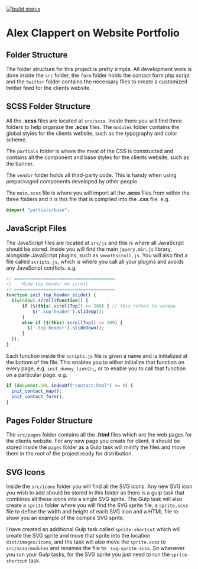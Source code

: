[![build status](https://gitlab.com/alex-clapperton/alex-clapperton.gitlab.io/badges/master/build.svg)](https://gitlab.com/alex-clapperton/alex-clapperton.gitlab.io/commits/master)

# Alex Clappert on Website Portfolio

## Folder Structure

The folder structure for this project is pretty simple. All development work is done inside the `src` folder, the `form` folder holds the contact form php script and the `twitter` folder contains the necessary files to create a customized twitter feed for the clients website.

## SCSS Folder Structure

All the **.scss** files are located at `src/scss`. Inside there you will find three folders to help organize the **.scss** files. The `modules` folder contains the global styles for the clients website, such as the typography and color scheme.

The `partials` folder is where the meat of the CSS is constructed and contains all the component and base styles for the clients website, such as the banner.

The `vendor` folder holds all third-party code. This is handy when using prepackaged components developed by other people.

The `main.scss` file is where you will import all the **.scss** files from within the three folders and it is this file that is compiled into the **.css** file.
e.g.
```scss
@import "partials/base";
```

## JavaScript Files

The JavaScript files are located at `src/js` and this is where all JavaScript should be stored. Inside you will find the main `jquery.min.js` library, alongside JavaScript plugins, such as `smoothscroll.js`. You will also find a file called `scripts.js`, which is where you call all your plugins and avoids any JavaScript conflicts.
e.g.
```javascript
// ======================================
//    Hide top header on scroll
// ======================================
function init_top_header_slide() {
  $(window).scroll(function() {
      if ($(this).scrollTop() >= 200) { // this refers to window
          $('.top-header').slideUp();
      }
      else if ($(this).scrollTop() <= 199) {
        $('.top-header').slideDown();
      }
  });
}
```

Each function inside the `scripts.js` file is given a name and is initialized at the bottom of the file. This enables you to either initialize that function on every page, e.g. `init_dummy_link();`, or to enable you to call that function on a particular page.
e.g.
```javascript
if (document.URL.indexOf("contact.html") >= 0) {
  init_contact_map();
  init_contact_form();
}
```

## Pages Folder Structure

The `src/pages` folder contains all the **.html** files which are the web pages for the clients website. For any new page you create for client, it should be stored inside the `pages` folder as a Gulp task will minify the files and move them in the root of the project ready for distribution.

## SVG Icons

Inside the `src/icons` folder you will find all the SVG icons. Any new SVG icon you wish to add should be stored in this folder as there is a gulp task that combines all these icons into a single SVG sprite. The Gulp task will also create a `sprite` folder where you will find the SVG sprite file, a `sprite.scss` file to define the width and height of each SVG icon and a HTML file to show you an example of the compile SVG sprite.

I have created an additional Gulp task called `sprite-shortcut` which will create the SVG sprite and move that sprite into the location `dist/images/icons`, and the task will also move the `sprite.scss` to `src/scss/modules` and renames the file to `_svg-sprite.scss`. So whenever you run your Gulp tasks, for the SVG sprite you just need to run the `sprite-shortcut` task.
